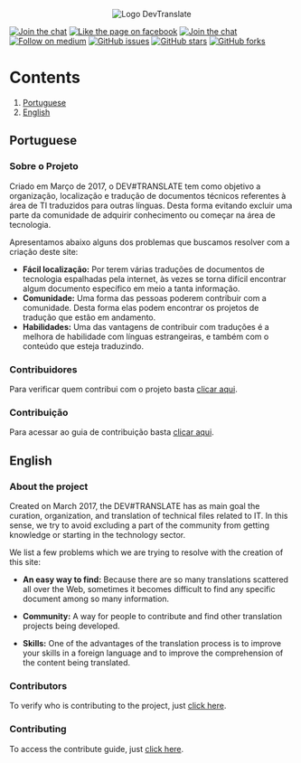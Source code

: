 <p align="center">
  <img src="https://raw.githubusercontent.com/devtranslate/devtranslate.github.io/master/images/logo.png" alt="Logo DevTranslate"/>
</p>

[![Join the chat](https://img.shields.io/badge/gitter-join%20chat%20%E2%86%92-cc2b5e.svg?style=flat-square)](https://gitter.im/devtranslate/Lobby)
[![Like the page on facebook](https://img.shields.io/badge/facebook-like%20the%20page%20%E2%86%92-4267b2.svg?style=flat-square)](https://www.facebook.com/devtranslate/)
[![Join the chat](https://img.shields.io/badge/telegram-join%20chat%20%E2%86%92-0088cc.svg?style=flat-square)](https://telegram.me/devtranslate)
[![Follow on medium](https://img.shields.io/badge/medium-follow%20us%20%E2%86%92-02b875.svg?style=flat-square)](https://medium.com/devtranslate)
[![GitHub issues](https://img.shields.io/github/issues/devtranslate/about.svg?style=flat-square)](https://github.com/devtranslate/about/issues)
[![GitHub stars](https://img.shields.io/github/stars/devtranslate/about.svg?style=flat-square)](https://github.com/devtranslate/about/stargazers)
[![GitHub forks](https://img.shields.io/github/forks/devtranslate/about.svg?style=flat-square)](https://github.com/devtranslate/about/network)

# Contents
1. [Portuguese](https://github.com/devtranslate/about#portuguese)
2. [English](https://github.com/devtranslate/about#english)

## Portuguese

### Sobre o Projeto
Criado em Março de 2017, o DEV#TRANSLATE tem como objetivo a organização, localização e tradução de documentos técnicos referentes à área de TI traduzidos para outras línguas. Desta forma evitando excluir uma parte da comunidade de adquirir conhecimento ou começar na área de tecnologia.

Apresentamos abaixo alguns dos problemas que buscamos resolver com a criação deste site:

* **Fácil localização:** Por terem várias traduções de documentos de tecnologia espalhadas pela internet, às vezes se torna difícil encontrar algum documento específico em meio a tanta informação.
* **Comunidade:** Uma forma das pessoas poderem contribuir com a comunidade. Desta forma elas podem encontrar os projetos de tradução que estão em andamento.
* **Habilidades:** Uma das vantagens de contribuir com traduções é a melhora de habilidade com línguas estrangeiras, e também com o conteúdo que esteja traduzindo.

### Contribuidores
Para verificar quem contribui com o projeto basta [clicar aqui][link-contributors].

### Contribuição
Para acessar ao guia de contribuição basta [clicar aqui][link-contributing].

## English

### About the project
Created on March 2017, the DEV#TRANSLATE has as main goal the curation, organization, and translation of technical files related to IT. In this sense, we try to avoid excluding a part of the community from getting knowledge or starting in the technology sector.

We list a few problems which we are trying to resolve with the creation of this site:

* **An easy way to find:** Because there are so many translations scattered all over the Web, sometimes it becomes difficult to find any specific document among so many information.

* **Community:** A way for people to contribute and find other translation projects being developed.

* **Skills:** One of the advantages of the translation process is to improve your skills in a foreign language and to improve the comprehension of the content being translated.

### Contributors
To verify who is contributing to the project, just [click here][link-contributors].

### Contributing
To access the contribute guide, just [click here][link-contributing].

[link-contributors]: https://github.com/devtranslate/about/blob/master/CONTRIBUTORS.md
[link-contributing]: https://github.com/devtranslate/about/blob/master/CONTRIBUTING.md
